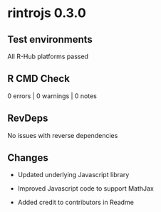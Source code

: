# rintrojs 0.3.0

## Test environments

All R-Hub platforms passed

## R CMD Check

0 errors | 0 warnings | 0 notes

## RevDeps

No issues with reverse dependencies

## Changes

- Updated underlying Javascript library

- Improved Javascript code to support MathJax

- Added credit to contributors in Readme